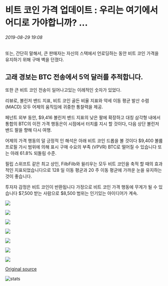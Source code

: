 # 비트 코인 가격 업데이트 : 우리는 여기에서 어디로 가야합니까? ...

###### 2019-08-29 19:08

또는, 간단히 말해서, 큰 판매자는 자신의 스택에서 언로딩하는 동안 비트 코인 가격을 유지하기 위해 구매 벽을 던졌다.

## 고래 경보는 BTC 전송에서 5억 달러를 추적합니다.

또한 큰 비트 코인 전송이 일어나고있는 이례적인 숫자가 있었다.

리뷰로, 볼린저 밴드 지표, 비트 코인 골든 비율 지표와 약세 이동 평균 발산 수렴 (MACD) 모두 어제의 움직임에 귀중한 통찰력을 제공.

페넌트 외부 동안, $9,416 볼린저 밴드 지표의 낮은 팔에 확장하고 대칭 삼각형 내에서 통합의 BTC의 이전 가격 행동은이 시점에서 터치를 지시 할 것이다, 다음 상단 볼린저 밴드 팔을 향해 다시 여행.

어제의 가격 행동의 덜 긍정적 인 해석은 아래 비트 코인 드롭을 볼 것이다 $9,400 볼륨 프로필 가시 범위에 의해 표시 구매 수요의 부족 (VPVR) BTC로 떨어질 수 있습니다 또는 아래 61.8% 되돌림 수준.

필립 스위프트 같은 최고 상인, FilbFilb와 윌리우는 모두 비트 코인을 축적 할 때의 효과적인 지표되었습니다으로 128 일 이동 평균과 20 주 이동 평균에 가까운 눈을 유지하는 것이 좋습니다.

투자자 감정은 비트 코인이 반환됩니다 가정으로 비트 코인 가격 행동에 무게가 될 수 있습니다 $7,500 받는 사람으로 $8,500 범위는 인기있는 아이디어가 계속.

![](https://s3.cointelegraph.com/storage/uploads/view/e1761350ceedbf0834e3627b4991deaf.png)

![](https://s3.cointelegraph.com/storage/uploads/view/23d7ee456395266f784a6f328b081ec8.png)

![](https://s3.cointelegraph.com/storage/uploads/view/cb3e2d0bb33e45e57f4b855dc95fee97.png)

![](https://s3.cointelegraph.com/storage/uploads/view/62779bbb0a9d7eb1d0098fd075cc915d.png)

![](https://s3.cointelegraph.com/storage/uploads/view/1f9d7648b37dda8519ec7840735b6d18.png)

![](https://s3.cointelegraph.com/storage/uploads/view/6cd44c4c8673480922c973246a7a91a9.png)

![](https://s3.cointelegraph.com/storage/uploads/view/0d7f9d392ef0e4ab965d8c3e53b0dc99.png)

[Original source](https://cointelegraph.com/news/bitcoin-price-update-where-do-we-go-from-here)

![stats](https://c.statcounter.com/11760860/0/a89fa40b/1/ "stats")